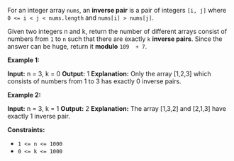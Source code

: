 
For an integer array  `nums`, an  **inverse pair**  is a pair of integers  `[i, j]`  where  `0 <= i < j < nums.length`  and  `nums[i] > nums[j]`.

Given two integers n and k, return the number of different arrays consist of numbers from  `1`  to  `n`  such that there are exactly  `k`  **inverse pairs**. Since the answer can be huge, return it  **modulo**  `109  + 7`.

**Example 1:**

**Input:** n = 3, k = 0
**Output:** 1
**Explanation:** Only the array [1,2,3] which consists of numbers from 1 to 3 has exactly 0 inverse pairs.

**Example 2:**

**Input:** n = 3, k = 1
**Output:** 2
**Explanation:** The array [1,3,2] and [2,1,3] have exactly 1 inverse pair.

**Constraints:**

-   `1 <= n <= 1000`
-   `0 <= k <= 1000`